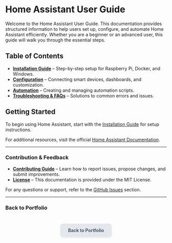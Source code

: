 # Home Assistant User Guide

Welcome to the Home Assistant User Guide. This documentation provides structured information to help users set up, configure, and automate Home Assistant efficiently. Whether you are a beginner or an advanced user, this guide will walk you through the essential steps.

## Table of Contents  

- **[Installation Guide](docs/installation.md)** – Step-by-step setup for Raspberry Pi, Docker, and Windows.  
- **[Configuration](docs/configuration.md)** – Connecting smart devices, dashboards, and customization.  
- **[Automation](docs/automation.md)** – Creating and managing automation scripts.  
- **[Troubleshooting & FAQs](docs/troubleshooting.md)** – Solutions to common errors and issues.  

## Getting Started  

To begin using Home Assistant, start with the [Installation Guide](docs/installation.md) for setup instructions.  

For additional resources, visit the official [Home Assistant Documentation](https://www.home-assistant.io/docs/).  

---

### Contribution & Feedback  

- **[Contributing Guide](CONTRIBUTING.md)** – Learn how to report issues, propose changes, and submit improvements.  
- **[License](LICENSE.md)** – This documentation is provided under the MIT License.  

For any questions or support, refer to the [GitHub Issues](https://github.com/GFiorino/Home-Assistant-User-Guide/issues) section.  

---

### **Back to Portfolio**  

<div style="text-align: center; margin-top: 40px;">
    <a href="https://gfiorino.github.io/Technical-Writing-Portfolio/" 
       style="display: inline-block; padding: 12px 24px; font-size: 1em; font-weight: bold; 
              color: #4A5568; background-color: #E4E7EB; border-radius: 8px; text-decoration: none;
              box-shadow: 0px 2px 5px rgba(0, 0, 0, 0.1); display: flex; align-items: center; 
              justify-content: center; gap: 8px; width: fit-content; margin: auto;">
        Back to Portfolio
    </a>
</div>
